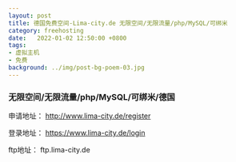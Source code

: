 ```yaml
---
layout: post
title: 德国免费空间-Lima-city.de 无限空间/无限流量/php/MySQL/可绑米
category: freehosting
date:   2022-01-02 12:50:00 +0800
tags:
- 虚拟主机
- 免费
background: ../img/post-bg-poem-03.jpg
---
```


### 无限空间/无限流量/php/MySQL/可绑米/德国
申请地址：
http://www.lima-city.de/register

登录地址：
https://www.lima-city.de/login

ftp地址：
ftp.lima-city.de
